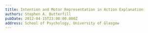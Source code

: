 ```yaml
---
title: Intention and Motor Representation in Action Explanation
authors: Stephen A. Butterfill
pubDate: 2012-04-15T23:00:00.000Z
address: School of Psychology, University of Glasgow
---
```


